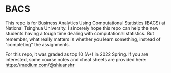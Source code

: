 # BACS

This repo is for Business Analytics Using Computational Statistics (BACS) at National Tsinghua University.
I sincerely hope this repo can help the new students having a tough time dealing with computational statistics. But remember, what really matters is whether you learn something, instead of  "completing" the assignments.

For this repo, it was graded as top 10 (A+) in 2022 Spring. If you are interested, some course notes and cheat sheets are provided here: https://medium.com/@shiuanshr
